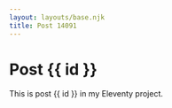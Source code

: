 ```yaml
---
layout: layouts/base.njk
title: Post 14091
---
```


# Post {{ id }}

This is post {{ id }} in my Eleventy project.
